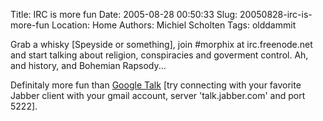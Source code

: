 Title: IRC is more fun
Date: 2005-08-28 00:50:33
Slug: 20050828-irc-is-more-fun
Location: Home
Authors: Michiel Scholten
Tags: olddammit

<p>Grab a whisky [Speyside or something], join #morphix at irc.freenode.net and start talking about religion, conspiracies and goverment control. Ah, and history, and Bohemian Rapsody...</p>

<p>Definitaly more fun than <a href="http://talk.google.com/">Google Talk</a> [try connecting with your favorite Jabber client with your gmail account, server 'talk.jabber.com' and port 5222].</p>